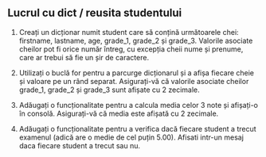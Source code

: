 ## Lucrul cu dict / reusita studentului

1. Creați un dicționar numit student care să conțină următoarele chei: firstname, lastname, age, grade_1, grade_2 și grade_3. Valorile asociate cheilor pot fi orice număr întreg, cu excepția cheii nume și prenume, care ar trebui să fie un șir de caractere.

2. Utilizați o buclă for pentru a parcurge dicționarul și a afișa fiecare cheie și valoare pe un rând separat. Asigurați-vă că valorile asociate cheilor grade_1, grade_2 și grade_3 sunt afișate cu 2 zecimale.

3. Adăugați o funcționalitate pentru a calcula media celor 3 note și afișați-o în consolă. Asigurați-vă că media este afișată cu 2 zecimale.

4. Adăugați o funcționalitate pentru a verifica dacă fiecare student a trecut examenul (adică are o medie de cel puțin 5.00). Afisati intr-un mesaj daca fiecare student a trecut sau nu.
